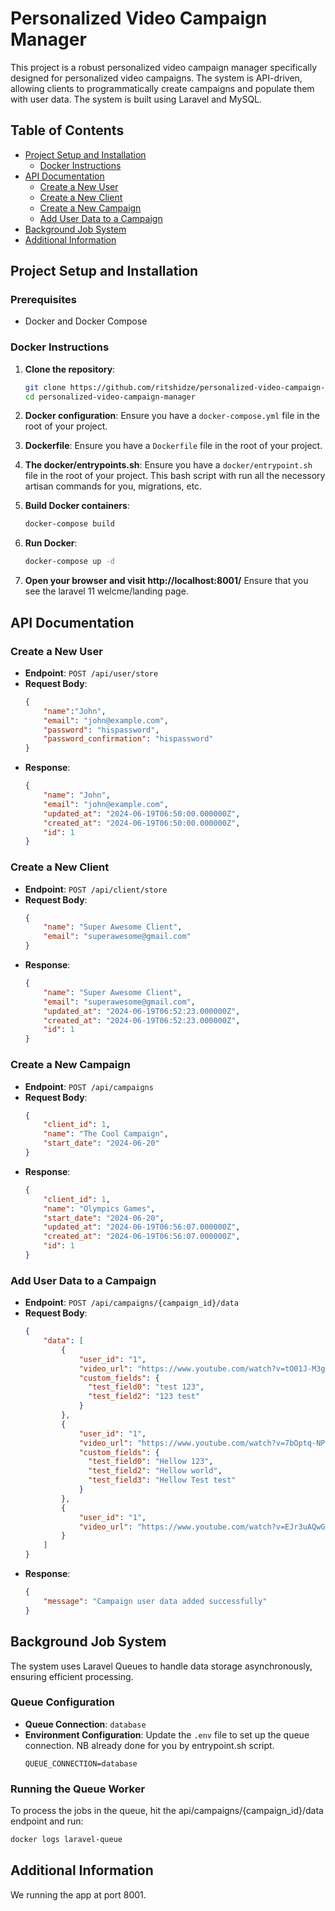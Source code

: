 # Personalized Video Campaign Manager

This project is a robust personalized video campaign manager specifically designed for personalized video campaigns. The system is API-driven, allowing clients to programmatically create campaigns and populate them with user data. The system is built using Laravel and MySQL.

## Table of Contents

- [Project Setup and Installation](#project-setup-and-installation)
  - [Docker Instructions](#docker-instructions)
- [API Documentation](#api-documentation)
  - [Create a New User](#create-a-new-user)
  - [Create a New Client](#create-a-new-client)
  - [Create a New Campaign](#create-a-new-campaign)
  - [Add User Data to a Campaign](#add-user-data-to-a-campaign)
- [Background Job System](#background-job-system)
- [Additional Information](#additional-information)

## Project Setup and Installation

### Prerequisites

- Docker and Docker Compose

### Docker Instructions

1. **Clone the repository**:
    ```bash
    git clone https://github.com/ritshidze/personalized-video-campaign-manager.git
    cd personalized-video-campaign-manager
    ```

2. **Docker configuration**:
    Ensure you have a `docker-compose.yml` file in the root of your project.

3. **Dockerfile**:
    Ensure you have a `Dockerfile` file in the root of your project.

4. **The docker/entrypoints.sh**:
    Ensure you have a `docker/entrypoint.sh` file in the root of your project. This bash script with run all the necessory artisan commands for you, migrations, etc.

5. **Build Docker containers**:
    ```bash
    docker-compose build
    ```

6. **Run Docker**:
    ```bash
    docker-compose up -d
    ```
7. **Open your browser and visit http://localhost:8001/**
   Ensure that you see the laravel 11 welcme/landing page.


## API Documentation

### Create a New User

- **Endpoint**: `POST /api/user/store`
- **Request Body**:
    ```json
    {
        "name":"John",
        "email": "john@example.com",
        "password": "hispassword",
        "password_confirmation": "hispassword"
    }
    ```
- **Response**:
    ```json
    {
        "name": "John",
        "email": "john@example.com",
        "updated_at": "2024-06-19T06:50:00.000000Z",
        "created_at": "2024-06-19T06:50:00.000000Z",
        "id": 1
    }
    ```

### Create a New Client

- **Endpoint**: `POST /api/client/store`
- **Request Body**:
    ```json
    {
        "name": "Super Awesome Client",
        "email": "superawesome@gmail.com"
    }
    ```
- **Response**:
    ```json
    {
        "name": "Super Awesome Client",
        "email": "superawesome@gmail.com",
        "updated_at": "2024-06-19T06:52:23.000000Z",
        "created_at": "2024-06-19T06:52:23.000000Z",
        "id": 1
    }
    ```

### Create a New Campaign

- **Endpoint**: `POST /api/campaigns`
- **Request Body**:
    ```json
    {
        "client_id": 1,
        "name": "The Cool Campaign",
        "start_date": "2024-06-20"
    }
    ```
- **Response**:
    ```json
    {
        "client_id": 1,
        "name": "Olympics Games",
        "start_date": "2024-06-20",
        "updated_at": "2024-06-19T06:56:07.000000Z",
        "created_at": "2024-06-19T06:56:07.000000Z",
        "id": 1
    }
    ```

### Add User Data to a Campaign

- **Endpoint**: `POST /api/campaigns/{campaign_id}/data`
- **Request Body**:
    ```json
    {
        "data": [
            {
                "user_id": "1",
                "video_url": "https://www.youtube.com/watch?v=tO01J-M3g0U",
                "custom_fields": {
                  "test_field0": "test 123",
                  "test_field2": "123 test"
                }
            },
            {
                "user_id": "1",
                "video_url": "https://www.youtube.com/watch?v=7bOptq-NPJQ",
                "custom_fields": {
                  "test_field0": "Hellow 123",
                  "test_field2": "Hellow world",
                  "test_field3": "Hellow Test test"
                }
            },
            {
                "user_id": "1",
                "video_url": "https://www.youtube.com/watch?v=EJr3uAQwGek"
            }
        ]
    }
    ```
- **Response**:
    ```json
    {
        "message": "Campaign user data added successfully"
    }
    ```

## Background Job System

The system uses Laravel Queues to handle data storage asynchronously, ensuring efficient processing.

### Queue Configuration

- **Queue Connection**: `database`
- **Environment Configuration**: Update the `.env` file to set up the queue connection. NB already done for you by entrypoint.sh script.
    ```env
    QUEUE_CONNECTION=database
    ```

### Running the Queue Worker

To process the jobs in the queue, hit the api/campaigns/{campaign_id}/data endpoint and run:
```bash
docker logs laravel-queue
```

## Additional Information

We running the app at port 8001.
